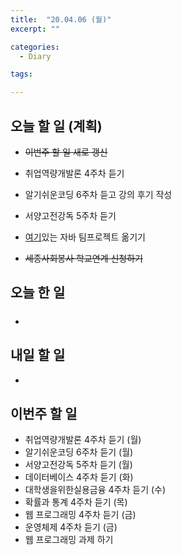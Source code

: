 ```yaml
---
title:  "20.04.06 (월)"
excerpt: ""

categories:
  - Diary

tags:

---
```


## 오늘 할 일 (계획)

- ~~이번주 할 일 새로 갱신~~
- 취업역량개발론 4주차 듣기

- 알기쉬운코딩 6주차 듣고 강의 후기 작성

- 서양고전강독 5주차 듣기

- [여기](https://nam-ki-bok.github.io/KibokWebPortfolio/)있는 자바 팀프로젝트 옮기기

- ~~세종사회봉사 학교연계 신청하기~~



## 오늘 한 일

- ##### 

  
  


## 내일 할 일

- 

  



## 이번주 할 일

- 취업역량개발론 4주차 듣기 (월)
- 알기쉬운코딩 6주차 듣기 (월)
- 서양고전강독 5주차 듣기 (월)
- 데이터베이스 4주차 듣기 (화)
- 대학생을위한실용금융 4주차 듣기 (수)
- 확률과 통계 4주차 듣기 (목)
- 웹 프로그래밍 4주차 듣기 (금)
- 운영체제 4주차 듣기 (금)
- 웹 프로그래밍 과제 하기